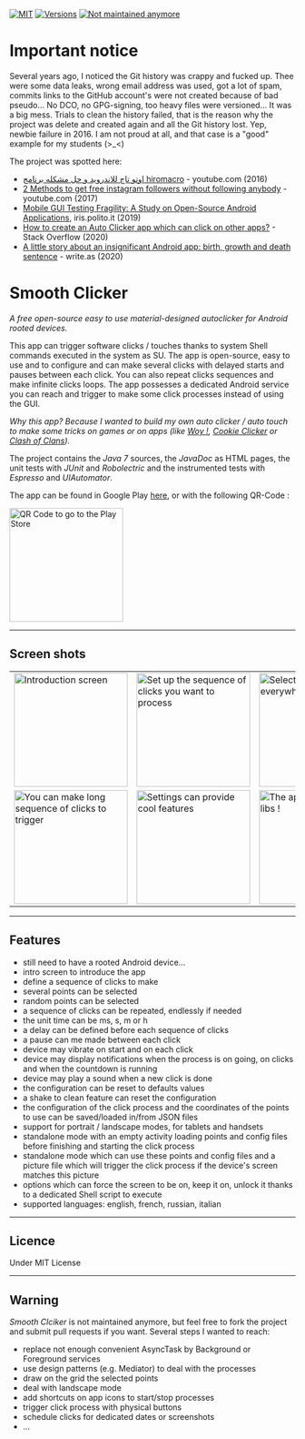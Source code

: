 [![MIT](https://img.shields.io/github/license/pylapp/SmoothClicker?style=for-the-badge)](https://github.com/pylapp/SmoothClicker/blob/master/LICENSE)
[![Versions](https://img.shields.io/github/v/release/pylapp/SmoothClicker?label=Last%20version&style=for-the-badge)](https://github.com/pylapp/SmoothClicker/releases)
[![Not maintained anymore](https://img.shields.io/maintenance/no/2017?style=for-the-badge)](https://github.com/pylapp/SmoothClicker/issues?q=is%3Aissue+is%3Aclosed)

# Important notice

Several years ago, I noticed the Git history was crappy and fucked up.
Thee were some data leaks, wrong email address was used, got a lot of spam, commits links to the GitHub account's were not created because of bad pseudo... No DCO, no GPG-signing, too heavy files were versioned...
It was a big mess. Trials to clean the history failed, that is the reason why the project was delete and created again and all the Git history lost.
Yep, newbie failure in 2016. I am not proud at all, and that case is a "good" example for my students (>_<)

The project was spotted here:
- [اوتو تاج للاندرويد و حل مشكله برنامج hiromacro](https://www.youtube.com/watch?v=NrsHuvliSJA&t=155s) - youtube.com (2016)
- [2 Methods to get free instagram followers without following anybody](https://www.youtube.com/watch?v=-iQ23FcSq6Y&t=217s) - youtube.com (2017)
- [Mobile GUI Testing Fragility: A Study on Open-Source Android Applications](https://iris.polito.it/retrieve/handle/11583/2712643/207640/FINAL_VERSION.pdf), iris.polito.it (2019)
- [How to create an Auto Clicker app which can click on other apps?](https://stackoverflow.com/questions/61159911/how-to-create-an-auto-clicker-app-which-can-click-on-other-apps) - Stack Overflow (2020)
- [A little story about an insignificant Android app: birth, growth and death sentence](https://write.as/pylapp/a-little-story-about-an-insignificant-android-app-birth-growth-and-death) - write.as (2020)

# Smooth Clicker

_A free open-source easy to use material-designed autoclicker for Android rooted devices._

This app can trigger software clicks / touches thanks to system Shell commands executed in the system as SU.
The app is open-source, easy to use and to configure and can make several clicks with delayed starts and pauses between each click.
You can also repeat clicks sequences and make infinite clicks loops.
The app possesses a dedicated Android service you can reach and trigger to make some click processes instead of using the GUI.

_Why this app? Because I wanted to build my own auto clicker / auto touch to make some tricks on games or on apps (like <a href="https://play.google.com/store/apps/details?id=com.mlt.woy&hl=fr">Woy !</a>, <a href="http://orteil.dashnet.org/cookieclicker/">Cookie Clicker</a> or <a href="https://play.google.com/store/apps/details?id=com.supercell.clashofclans&">Clash of Clans</a>)._

The project contains the _Java 7_ sources, the _JavaDoc_ as HTML pages, the unit tests with _JUnit_ and _Robolectric_ and the instrumented tests with _Espresso_ and _UIAutomator_.

The app can be found in Google Play <a href="https://play.google.com/store/apps/details?id=pylapp.smoothclicker.android">here</a>, or with the following QR-Code :

<img src="https://github.com/pylapp/SmoothClicker/blob/master/qrcodes/SmoothClicker_PlayStore_QRCode.png" alt="QR Code to go to the Play Store" title="Flash to go to the Play Store" width="200"/>


***
## Screen shots
<table>
<tr>
<td>
<img src="https://github.com/pylapp/SmoothClicker/blob/master/dev/misc/pictures/ui_v2.0.0_en_framed/v2.0.0_en_intro_1.framed.png" alt="Introduction screen" title="Welcome to Smooth Clicker guys!" width="200">
</td>
<td>
<img src="https://github.com/pylapp/SmoothClicker/blob/master/dev/misc/pictures/ui_v2.0.0_en_framed/v2.0.0_en_clickeractivity_2.framed.png" alt="Set up the sequence of clicks you want to process" title="Set up the sequence of clicks you want to process" width="200">
</td>
<td>
<img src="https://github.com/pylapp/SmoothClicker/blob/master/dev/misc/pictures/ui_v2.0.0_en_framed/v2.0.0_en_multipoint_1.framed.png" alt="Select some points everywhere" title="Select some points everywhere" width="200">
</td>
</tr>
<tr>
<td>
<img src="https://github.com/pylapp/SmoothClicker/blob/master/dev/misc/pictures/ui_v2.0.0_en_framed/v2.0.0_en_multipoint_2.framed.png" alt="You can make long sequence of clicks to trigger" title="You can make long sequence of clicks to trigger" width="200">
</td>
<td>
<img src="https://github.com/pylapp/SmoothClicker/blob/master/dev/misc/pictures/ui_v2.0.0_en_framed/v2.0.0_en_settings.framed.png" alt="Settings can provide cool features" title="Settings can provide cool features" width="200">
</td>
<td>
<img src="https://github.com/pylapp/SmoothClicker/blob/master/dev/misc/pictures/ui_v2.0.0_en_framed/v2.0.0_en_credits.framed.png" alt="The app uses thir party libs !" title="The app uses third party libs !" width="200">
</td>
</tr>
</table>

***
## Features
* still need to have a rooted Android device...
* intro screen to introduce the app
* define a sequence of clicks to make
* several points can be selected
* random points can be selected
* a sequence of clicks can be repeated, endlessly if needed
* the unit time can be ms, s, m or h
* a delay can be defined before each sequence of clicks
* a pause can me made between each click
* device may vibrate on start and on each click
* device may display notifications when the process is on going, on clicks and when the countdown is running
* device may play a sound when a new click is done
* the configuration can be reset to defaults values
* a shake to clean feature can reset the configuration
* the configuration of the click process and the coordinates of the points to use can be saved/loaded in/from JSON files
* support for portrait / landscape modes, for tablets and handsets
* standalone mode with an empty activity loading points and config files before finishing and starting the click process
* standalone mode which can use these points and config files and a picture file which will trigger the click process if the device's screen matches this picture
* options which can force the screen to be on, keep it on, unlock it thanks to a dedicated Shell script to execute
* supported languages: english, french, russian, italian

***
## Licence
Under MIT License

***
## Warning
_Smooth Clciker_ is not maintained anymore, but feel free to fork the project and submit pull requests if you want.
Several steps I wanted to reach:
* replace not enough convenient AsyncTask by Background or Foreground services
* use design patterns (e.g. Mediator) to deal with the processes
* draw on the grid the selected points
* deal with landscape mode
* add shortcuts on app icons to start/stop processes
* trigger click process with physical buttons
* schedule clicks for dedicated dates or screenshots
* ...
